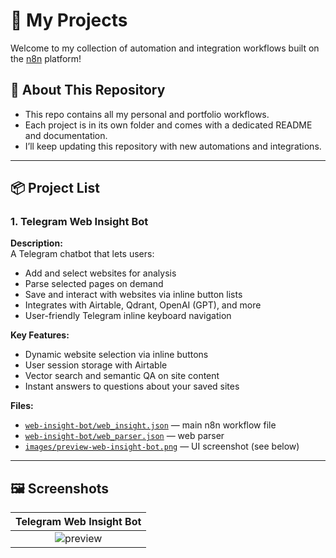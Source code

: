 # 🧩 My Projects

Welcome to my collection of automation and integration workflows built on the [n8n](https://n8n.io/) platform!

## 🚀 About This Repository

- This repo contains all my personal and portfolio workflows.
- Each project is in its own folder and comes with a dedicated README and documentation.
- I’ll keep updating this repository with new automations and integrations.

---

## 📦 Project List

### 1. Telegram Web Insight Bot

**Description:**  
A Telegram chatbot that lets users:
- Add and select websites for analysis
- Parse selected pages on demand
- Save and interact with websites via inline button lists
- Integrates with Airtable, Qdrant, OpenAI (GPT), and more
- User-friendly Telegram inline keyboard navigation

**Key Features:**
- Dynamic website selection via inline buttons
- User session storage with Airtable
- Vector search and semantic QA on site content
- Instant answers to questions about your saved sites

**Files:**
- [`web-insight-bot/web_insight.json`](web-insight-bot/web_insight.json) — main n8n workflow file
- [`web-insight-bot/web_parser.json`](web-insight-bot/web_parser.json) — web parser
- [`images/preview-web-insight-bot.png`](images/preview-web-insight-bot.png) — UI screenshot (see below)

---

## 🖼️ Screenshots

| Telegram Web Insight Bot |
|:---:|
| ![preview](images/preview-web-insight-bot.png) |
